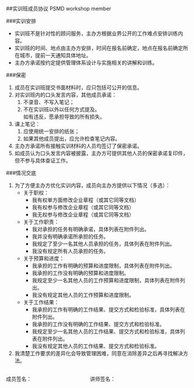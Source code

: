 ##实训班成员协议
PSMD workshop member


###实训安排
* 实训班不是针对性的顾问服务，主办方根据业界公开的工作难点安排训练内容。
* 实训班的时间、地点由主办方安排，时间在报名前确定，地点在报名前确定所在城市，提前一天通知具体地址。
* 主办方承诺按约定提供管理体系设计与实施相关的讲解和训练。

###保密
1. 成员在实训班提交书面材料时，应只包括可公开的信息。
2. 对实训班内的口头发言内容，其他成员承诺：
	1. 不录音、不写入笔记；
	2. 不在实训班以外以任何方式提及。  
	如有违反，愿承担导致的所有损失。
3. 课上笔记：
	1. 应使用统一安排的纸张；
	2. 如果其他成员提出，应允许检查笔记内容。
4. 主办方承诺所有接触实训材料的人员均签订了保密承诺。
5. 如成员认为口头发言内容被披露，主办方可提供其他人员的保密承诺复印件，但不参与具体查证工作。

###情况交底
1. 为了方便主办方优化实训内容，成员向主办方提供以下情况（多选）：
	* 关于职权：
		* 我有权单方面修改企业章程（或其它同等文档）
		* 我有权参与修改企业章程（或其它同等文档）
		* 我无权参与修改企业章程（或其它同等文档）
	* 关于工作职责：
		* 我对承担的任务有明确承诺，具体列表在附件列出。
		* 我并没有明确承诺所承担的任务。
		* 我规定了至少一名其他人员承担的任务，具体列表在附件列出。
		* 我没有规定所有人员承担的任务。
	* 关于预算和进度：
		* 我承担的工作有明确的预算和进度限制，具体列表在附件列出。
		* 我承担的工作没有明确的预算和进度限制。
		* 我规定至少一名其他人员的工作预算和进度限制，具体列表在附件列出。
		* 我没有规定其他人员的工作预算和进度限制。
	* 关于工作结果：
		* 我承担的工作有明确的工作结果、提交方式和检验标准，具体列表在附件列出。
		* 我承担的工作没有明确的工作结果、提交方式和检验标准。
		* 我规定至少一名其他人员的工作结果、提交方式和检验标准，具体列表在附件列出。
		* 我没有规定其他人员的工作结果、提交方式和检验标准。
2. 我清楚工作要求的差异化会导致管理困难，同意在消除差异之后再寻找解决方法。
<pre>

成员签名：  					讲师签名：

</pre>